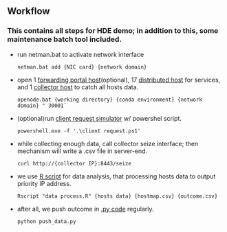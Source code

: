 ## Workflow
### This contains all steps for HDE demo; in addition to this, some maintenance batch tool included.
- run netman.bat to activate network interface
   ```
   netman.bat add {NIC card} {network domain}
   ```
- open 1 [forwarding portal host](../data%20engine/fw-to-host.js)(optional), 17 [distributed host](../data%20engine/host-raw-data.js) for services, and 1 [collector host](../data%20engine/hosts-data-collector.js) to catch all hosts data.
   ```
   openode.bat {working directory} {conda environment} {network domain} " 30001`
   ```
- (optional)run [client request simulator](./client%20request.ps1) w/ powershel script.
   ```
   powershell.exe -f '.\client request.ps1'
   ```
- while collecting enough data, call collector seize interface; then mechanism will write a .csv file in server-end.
   ```
   curl http://{collector IP}:8443/seize
   ```
- we use [R script](../data%20engine/data%20process.R) for data analysis, that processing hosts data to output priority IP address.
   ```
   Rscript "data process.R" {hosts data} {hostmap.csv} {outcome.csv}
   ```
- after all, we push outcome in [.py code](../host_table_controller/push_data.py) regularly.
   ```
   python push_data.py
   ```
